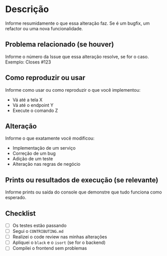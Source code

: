 # Descrição

Informe resumidamente o que essa alteração faz.
Se é um bugfix, um refactor ou uma nova funcionalidade.

## Problema relacionado (se houver)

Informe o número da Issue que essa alteração resolve, se for o caso.
Exemplo: Closes #123

## Como reproduzir ou usar

Informe como usar ou como reproduzir o que você implementou:

- Vá até a tela X
- Vá até o endpoint Y
- Execute o comando Z

## Alteração

Informe o que exatamente você modificou:

- Implementação de um serviço
- Correção de um bug
- Adição de um teste
- Alteração nas regras de negócio

## Prints ou resultados de execução (se relevante)

Informe prints ou saída do console que demonstre que tudo funciona como esperado.

## Checklist

- [ ] Os testes estão passando
- [ ] Segui o `CONTRIBUTING.md`
- [ ] Realizei o code review nas minhas alterações
- [ ] Apliquei o `black` e o `isort` (se for o backend)
- [ ] Compilei o frontend sem problemas
